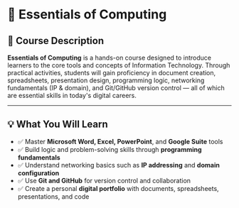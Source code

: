 # 📘 Essentials of Computing

## 📖 Course Description

**Essentials of Computing** is a hands-on course designed to introduce learners to the core tools and concepts of Information Technology. Through practical activities, students will gain proficiency in document creation, spreadsheets, presentation design, programming logic, networking fundamentals (IP & domain), and Git/GitHub version control — all of which are essential skills in today's digital careers.

---

## 💡 What You Will Learn

- ✅ Master **Microsoft Word, Excel, PowerPoint**, and **Google Suite** tools  
- ✅ Build logic and problem-solving skills through **programming fundamentals**  
- ✅ Understand networking basics such as **IP addressing** and **domain configuration**  
- ✅ Use **Git and GitHub** for version control and collaboration  
- ✅ Create a personal **digital portfolio** with documents, spreadsheets, presentations, and code  
